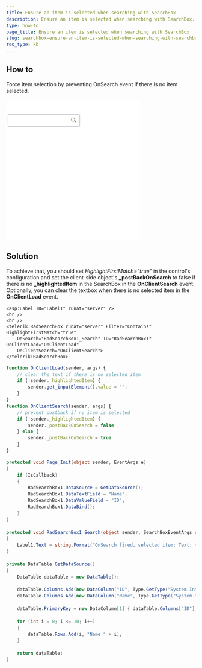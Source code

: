 ```yaml
---
title: Ensure an item is selected when searching with SearchBox
description: Ensure an item is selected when searching with SearchBox. Check it now!
type: how-to
page_title: Ensure an item is selected when searching with SearchBox
slug: searchbox-ensure-an-item-is-selected-when-searching-with-searchbox
res_type: kb
---
```


## How to

Force item selection by preventing OnSearch event if there is no item selected.

![SearchBox Ensure Selection](images/searchbox-ensure-an-item-is-selected.gif)

## Solution

To achieve that, you should set *HighlightFirstMatch="true"* in the control's configuration and set the client-side object's **\_postBackOnSearch** to false if there is no **\_highlightedItem** in the SearchBox in the **OnClientSearch** event. Optionally, you can clear the textbox when there is no selected item in the **OnClientLoad** event.

````ASPX
<asp:Label ID="Label1" runat="server" />
<br />
<br />
<telerik:RadSearchBox runat="server" Filter="Contains" HighlightFirstMatch="true"
    OnSearch="RadSearchBox1_Search" ID="RadSearchBox1" OnClientLoad="OnClientLoad"
    OnClientSearch="OnClientSearch">
</telerik:RadSearchBox>
````

````JavaScript
function OnClientLoad(sender, args) {
    // clear the text if there is no selected item
    if (!sender._highlightedItem) {
        sender.get_inputElement().value = "";
    }
}
function OnClientSearch(sender, args) {
    // prevent postback if no item is selected
    if (!sender._highlightedItem) {
        sender._postBackOnSearch = false
    } else {
        sender._postBackOnSearch = true
    }
}
````

````C#
protected void Page_Init(object sender, EventArgs e)
{
    if (IsCallback)
    {
        RadSearchBox1.DataSource = GetDataSource();
        RadSearchBox1.DataTextField = "Name";
        RadSearchBox1.DataValueField = "ID";
        RadSearchBox1.DataBind();
    }
}
 
protected void RadSearchBox1_Search(object sender, SearchBoxEventArgs e)
{
    Label1.Text = string.Format("OnSearch fired, selected item: Text: {0}; Value: {1}!", e.Text, e.Value);
}
 
private DataTable GetDataSource()
{
    DataTable dataTable = new DataTable();
 
    dataTable.Columns.Add(new DataColumn("ID", Type.GetType("System.Int32")));
    dataTable.Columns.Add(new DataColumn("Name", Type.GetType("System.String")));
 
    dataTable.PrimaryKey = new DataColumn[1] { dataTable.Columns["ID"] };
 
    for (int i = 0; i <= 10; i++)
    {
        dataTable.Rows.Add(i, "Name " + i);
    }
 
    return dataTable;
}
````

 